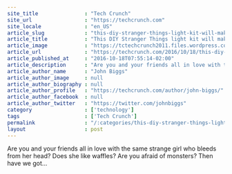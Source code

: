```yaml
---
site_title               : "Tech Crunch"
site_url                 : "https://techcrunch.com"
site_locale              : "en_US"
article_slug             : "this-diy-stranger-things-light-kit-will-make-you-forget-about-barb"
article_title            : "This DIY Stranger Things light kit will make you forget about Barb"
article_image            : "https://tctechcrunch2011.files.wordpress.com/2016/10/f8zxly7iudwfoyz-animated-medium.gif?w=620&h=349&crop=1"
article_url              : "https://techcrunch.com/2016/10/18/this-diy-stranger-things-light-kit-will-make-you-forget-about-barb/"
article_published_at     : "2016-10-18T07:55:14-02:00"
article_description      : "Are you and your friends all in love with the same strange girl who bleeds from her head? Does she like waffles? Are you afraid of monsters? Then have we got..."
article_author_name      : "John Biggs"
article_author_image     : null
article_author_biography : null
article_author_profile   : "https://techcrunch.com/author/john-biggs/"
article_author_facebook  : null
article_author_twitter   : "https://twitter.com/johnbiggs"
category                 : ['technology']
tags                     : ['Tech Crunch']
permalink                : "/:categories/this-diy-stranger-things-light-kit-will-make-you-forget-about-barb/"
layout                   : post
---
```


Are you and your friends all in love with the same strange girl who bleeds from her head? Does she like waffles? Are you afraid of monsters? Then have we got...
